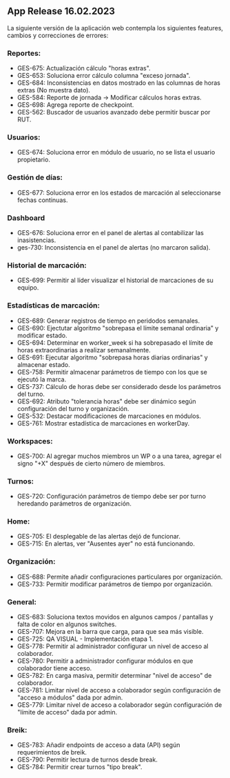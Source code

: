 ## App Release 16.02.2023

La siguiente versión de la aplicación web contempla los siguientes features, cambios y correcciones de errores:


### Reportes:

- GES-675: Actualización cálculo "horas extras".
- GES-653: Soluciona error cálculo columna "exceso jornada".
- GES-684: Inconsistencias en datos mostrado en las columnas de horas extras (No muestra dato).
- GES-584: Reporte de jornada -> Modificar cálculos horas extras.
- GES-698: Agrega reporte de checkpoint.
- GES-562: Buscador de usuarios avanzado debe permitir buscar por RUT.

### Usuarios:

- GES-674: Soluciona error en módulo de usuario, no se lista el usuario propietario.

### Gestión de días:

- GES-677: Soluciona error en los estados de marcación al seleccionarse fechas continuas.

### Dashboard

- GES-676: Soluciona error en el panel de alertas al contabilizar las inasistencias.
- ges-730:  Inconsistencia en el panel de alertas (no marcaron salida).

### Historial de marcación:

- GES-699: Permitir al líder visualizar el historial de marcaciones de su equipo.

### Estadísticas de marcación:

- GES-689: Generar registros de tiempo en peridodos semanales.
- GES-690: Ejectutar algoritmo "sobrepasa el límite semanal ordinaria" y modificar estado.
- GES-694: Determinar en worker_week si ha sobrepasado el límite de horas extraordinarias a realizar semanalmente.
- GES-691: Ejecutar algoritmo "sobrepasa horas diarias ordinarias" y almacenar estado.
- GES-758: Permitir almacenar parámetros de tiempo con los que se ejecutó la marca.
- GES-737: Cálculo de horas debe ser considerado desde los parámetros del turno.
- GES-692: Atributo "tolerancia horas" debe ser dinámico según configuración del turno y organización.
- GES-532: Destacar modificaciones de marcaciones en módulos.
- GES-761: Mostrar estadística de marcaciones en workerDay.

### Workspaces:

- GES-700: Al agregar muchos miembros un WP o a una tarea, agregar el signo "+X" después de cierto número de miembros.

### Turnos:

- GES-720: Configuración parámetros de tiempo debe ser por turno heredando parámetros de organización.

### Home:

- GES-705: El desplegable de las alertas dejó de funcionar.
- GES-715: En alertas, ver "Ausentes ayer" no está funcionando.

### Organización:

- GES-688: Permite añadir configuraciones particulares por organización.
- GES-733: Permitir modificar parámetros de tiempo por organización.

### General:

- GES-683: Soluciona textos movidos en algunos campos / pantallas y falta de color en algunos switches.
- GES-707: Mejora en la barra que carga, para que sea más visible.
- GES-725: QA VISUAL - Implementación etapa 1.
- GES-778: Permitir al administrador configurar un nivel de acceso al colaborador.
- GES-780: Permitir a administrador configurar módulos en que colaborador tiene acceso.
- GES-782: En carga masiva, permitir determinar "nivel de acceso" de colaborador.
- GES-781: Limitar nivel de acceso a colaborador según configuración de "acceso a módulos" dada por admin.
- GES-779: Limitar nivel de acceso a colaborador según configuración de "límite de acceso" dada  por admin.

### Breik:

- GES-783: Añadir endpoints de acceso a data (API) según requerimientos de breik.
- GES-790: Permitir lectura de turnos desde break.
- GES-784: Permitir crear turnos "tipo break".
